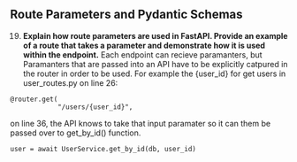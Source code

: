 ## Route Parameters and Pydantic Schemas

19. **Explain how route parameters are used in FastAPI. Provide an example of a route that takes a parameter and demonstrate how it is used within the endpoint.**
Each endpoint can recieve paramanters, but Paramanters that are passed into an API have to be explicitly catpured in the router in order to be used. 
For example the {user_id} for get users in user_routes.py on line 26:
```
@router.get(
            "/users/{user_id}", 
```

on line 36, the API knows to take that input paramater so it can them be passed over to get_by_id() function. 
 
```
user = await UserService.get_by_id(db, user_id)
``` 